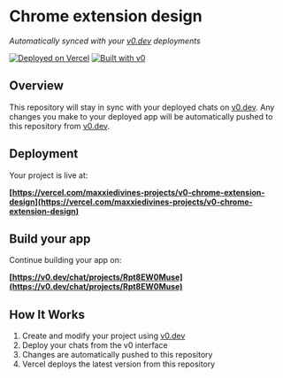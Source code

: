# Chrome extension design

*Automatically synced with your [v0.dev](https://v0.dev) deployments*

[![Deployed on Vercel](https://img.shields.io/badge/Deployed%20on-Vercel-black?style=for-the-badge&logo=vercel)](https://vercel.com/maxxiedivines-projects/v0-chrome-extension-design)
[![Built with v0](https://img.shields.io/badge/Built%20with-v0.dev-black?style=for-the-badge)](https://v0.dev/chat/projects/Rpt8EW0Muse)

## Overview

This repository will stay in sync with your deployed chats on [v0.dev](https://v0.dev).
Any changes you make to your deployed app will be automatically pushed to this repository from [v0.dev](https://v0.dev).

## Deployment

Your project is live at:

**[https://vercel.com/maxxiedivines-projects/v0-chrome-extension-design](https://vercel.com/maxxiedivines-projects/v0-chrome-extension-design)**

## Build your app

Continue building your app on:

**[https://v0.dev/chat/projects/Rpt8EW0Muse](https://v0.dev/chat/projects/Rpt8EW0Muse)**

## How It Works

1. Create and modify your project using [v0.dev](https://v0.dev)
2. Deploy your chats from the v0 interface
3. Changes are automatically pushed to this repository
4. Vercel deploys the latest version from this repository
